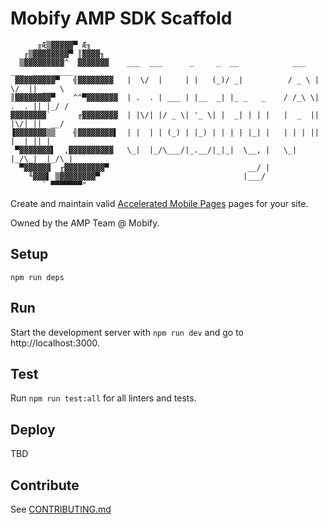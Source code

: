 # Mobify AMP SDK Scaffold
```
      ╓Æ▒▓▓▓▓▓▀ Æ╖      
   ╓▒▓▓▓▓▓▓▓▓▀ ║▓▓▓▓╖   
  ▒▓▓▓▓▓▓▓▓▓^  ▓▓▓▓▓▓▓    ___  ___      _     _  __            ___  ___  _________
 ▓▓▓▓▓▓▓▓▓▀   ╣▓▓▓▓▓▓▓▓   |  \/  |     | |   (_)/ _|          / _ \ |  \/  || ___ \
║▓▓▓▓▓▓▓▓▀    ^^▀▓▓▓▓▓▓▓  | .  . | ___ | |__  _| |_ _   _    / /_\ \| .  . || |_/ /
▓▓▓▓▓▓▓▓`      ╓▓▓▓▓▓▓▓▓  | |\/| |/ _ \| '_ \| |  _| | | |   |  _  || |\/| ||  __/
▐▓▓▓▓▓▓▓▒▒    ╣▓▓▓▓▓▓▓▓▌  | |  | | (_) | |_) | | | | |_| |   | | | || |  | || |    
 ▀▓▓▓▓▓▓▓▌  ,▓▓▓▓▓▓▓▓▓▓   \_|  |_/\___/|_.__/|_|_|  \__, |   \_| |_/\_|  |_/\_|    
  ▀▓▓▓▓▓▓  ╓▓▓▓▓▓▓▓▓▓▀                               __/ |                         
    ╙▓▓▓▌ ▒▓▓▓▓▓▓▓▓▀                                |___/                          
       ` ▀▀▀▀▀▀▀"       
```

Create and maintain valid [Accelerated Mobile Pages](ampproject.org) pages for your site.

Owned by the AMP Team @ Mobify.

## Setup

`npm run deps`

## Run

Start the development server with `npm run dev` and go to http://localhost:3000.

## Test

Run `npm run test:all` for all linters and tests.

## Deploy

TBD

## Contribute

See [CONTRIBUTING.md](CONTRIBUTING.md)
